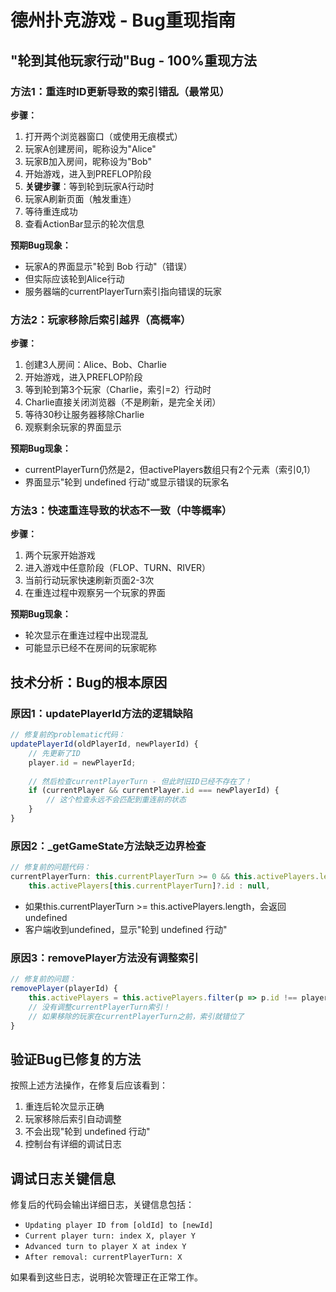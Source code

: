 # 德州扑克游戏 - Bug重现指南

## "轮到其他玩家行动"Bug - 100%重现方法

### 方法1：重连时ID更新导致的索引错乱（最常见）

**步骤：**
1. 打开两个浏览器窗口（或使用无痕模式）
2. 玩家A创建房间，昵称设为"Alice"
3. 玩家B加入房间，昵称设为"Bob"
4. 开始游戏，进入到PREFLOP阶段
5. **关键步骤**：等到轮到玩家A行动时
6. 玩家A刷新页面（触发重连）
7. 等待重连成功
8. 查看ActionBar显示的轮次信息

**预期Bug现象：**
- 玩家A的界面显示"轮到 Bob 行动"（错误）
- 但实际应该轮到Alice行动
- 服务器端的currentPlayerTurn索引指向错误的玩家

### 方法2：玩家移除后索引越界（高概率）

**步骤：**
1. 创建3人房间：Alice、Bob、Charlie
2. 开始游戏，进入PREFLOP阶段
3. 等到轮到第3个玩家（Charlie，索引=2）行动时
4. Charlie直接关闭浏览器（不是刷新，是完全关闭）
5. 等待30秒让服务器移除Charlie
6. 观察剩余玩家的界面显示

**预期Bug现象：**
- currentPlayerTurn仍然是2，但activePlayers数组只有2个元素（索引0,1）
- 界面显示"轮到 undefined 行动"或显示错误的玩家名

### 方法3：快速重连导致的状态不一致（中等概率）

**步骤：**
1. 两个玩家开始游戏
2. 进入游戏中任意阶段（FLOP、TURN、RIVER）
3. 当前行动玩家快速刷新页面2-3次
4. 在重连过程中观察另一个玩家的界面

**预期Bug现象：**
- 轮次显示在重连过程中出现混乱
- 可能显示已经不在房间的玩家昵称

## 技术分析：Bug的根本原因

### 原因1：updatePlayerId方法的逻辑缺陷
```javascript
// 修复前的problematic代码：
updatePlayerId(oldPlayerId, newPlayerId) {
    // 先更新了ID
    player.id = newPlayerId;
    
    // 然后检查currentPlayerTurn - 但此时旧ID已经不存在了！
    if (currentPlayer && currentPlayer.id === newPlayerId) {
        // 这个检查永远不会匹配到重连前的状态
    }
}
```

### 原因2：_getGameState方法缺乏边界检查
```javascript
// 修复前的问题代码：
currentPlayerTurn: this.currentPlayerTurn >= 0 && this.activePlayers.length > 0 ? 
    this.activePlayers[this.currentPlayerTurn]?.id : null,
```
- 如果this.currentPlayerTurn >= this.activePlayers.length，会返回undefined
- 客户端收到undefined，显示"轮到 undefined 行动"

### 原因3：removePlayer方法没有调整索引
```javascript
// 修复前的问题：
removePlayer(playerId) {
    this.activePlayers = this.activePlayers.filter(p => p.id !== playerId);
    // 没有调整currentPlayerTurn索引！
    // 如果移除的玩家在currentPlayerTurn之前，索引就错位了
}
```

## 验证Bug已修复的方法

按照上述方法操作，在修复后应该看到：
1. 重连后轮次显示正确
2. 玩家移除后索引自动调整
3. 不会出现"轮到 undefined 行动"
4. 控制台有详细的调试日志

## 调试日志关键信息

修复后的代码会输出详细日志，关键信息包括：
- `Updating player ID from [oldId] to [newId]`
- `Current player turn: index X, player Y`
- `Advanced turn to player X at index Y`
- `After removal: currentPlayerTurn: X`

如果看到这些日志，说明轮次管理正在正常工作。
